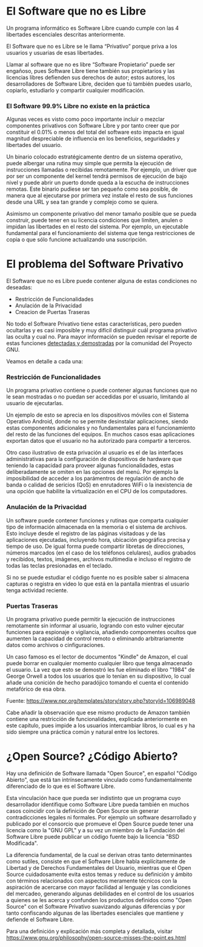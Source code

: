 # El Software que no es Libre

Un programa informático es Software Libre cuando cumple con las 4 libertades escenciales descritas anteriormente.

El Software que no es Libre se le llama “Privativo” porque priva a los usuarios y usuarias de esas libertades.

Llamar al software que no es libre “Software Propietario” puede ser engañoso, pues Software Libre tiene también sus propietarios y las licencias libres defienden sus derechos de autor; estos autores, los desarrolladores de Software Libre, deciden que tú también puedes usarlo, copiarlo, estudiarlo y compartir cualquier modificación.

### El Software 99.9% Libre no existe en la práctica 

Algunas veces es visto como poco importante incluir o mezclar componentes privativos con Software Libre y por tanto creer que por constituir el 0.01% o menos del total del software esto impacta en igual magnitud despreciable de influencia en los beneficios, seguridades y libertades del usuario.

Un binario colocado estratégicamente dentro de un sistema operativo, puede albergar una rutina muy simple que permita la ejecución de instrucciones llamadas o recibidas remotamente. Por ejemplo, un driver que por ser un componente del kernel tendrá permisos de ejecución de bajo nivel y puede abrir un puerto donde queda a la escucha de instrucciones remotas. Este binario pudiese ser tan pequeño como sea posible, de manera que al ejecutarse por primera vez instale el resto de sus funciones desde una URL y sea tan grande y complejo como se quiera.

Asimismo un componente privativo del menor tamaño posible que se pueda construir, puede tener en su licencia condiciones que limiten, anulen o impidan las libertades en el resto del sistema. Por ejemplo, un ejecutable fundamental para el funcionamiento del sistema que tenga restricciones de copia o que sólo funcione actualizando una suscripción.

# El problema del Software Privativo

El Software que no es Libre puede contener alguna de estas condiciones no deseadas:

* Restricción de Funcionalidades
* Anulación de la Privacidad
* Creacion de Puertas Traseras

No todo el Software Privativo tiene estas características, pero pueden ocultarlas y es casi imposible y muy difícil distinguir cuál programa privativo las oculta y cual no. Para mayor información se pueden revisar el reporte de estas funciones [detectadas y demostradas](https///www.gnu.org/malware/) por la comunidad del Proyecto GNU.

Veamos en detalle a cada una:

### Restricción de Funcionalidades

Un programa privativo contiene o puede contener algunas funciones que no le sean mostradas o no puedan ser accedidas por el usuario, limitando al usuario de ejecutarlas.

Un ejemplo de esto se aprecia en los dispositivos móviles con el Sistema Operativo Android, donde no se permite desinstalar aplicaciones, siendo estas componentes adicionales y no fundamentales para el funcionamiento del resto de las funciones del equipos. En muchos casos esas aplicaciones exportan datos que el usuario no ha autorizado para compartir a terceros.

Otro caso ilustrativo de esta privación al usuario es el de las interfaces administrativas para la configuración de dispositivos de hardware que teniendo la capacidad para proveer algunas funcionalidades, estas deliberadamente se omiten en las opciones del menú. Por ejemplo la imposibilidad de acceder a los parámentros de regulación de ancho de banda o calidad de sericios (QoS) en enrutadores WiFi o la inexistencia de una opción que habilite la virtualización en el CPU de los computadores.

### Anulación de la Privacidad

Un software puede contener funciones y rutinas que comparta cualquier tipo de información almacenada en la memoria o el sistema de archivos. Esto incluye desde el registro de las páginas visitadoas y de las aplicaciones ejecutadas, incluyendo hora, ubicación geográfica precisa y tiempo de uso. De igual forma puede compartir libretas de direcciones, números marcados (en el caso de los teléfonos celulares), audios grabados y recibidos, textos, imágenes, archivos multimedia e incluso el registro de todas las teclas presionadas en el teclado.

Si no se puede estudiar el código fuente no es posible saber si almacena capturas o registra en video lo que está en la pantalla mientras el usuario tenga actividad reciente.

### Puertas Traseras

Un programa privativo puede permitir la ejecución de instrucciones remotamente sin informar al usuario, logrando con esto vulner ejecutar funciones para espionaje o vigilancia, añadiendo compomentes ocultos que aumenten la capacidad de control remoto o eliminando arbitrariamente datos como archivos o cinfiguraciones. 

Un caso famoso es el lector de documentos "Kindle" de Amazon, el cual puede borrar en cualquier momento cualquier libro que tenga almacenado el usuario. La vez que esto se demostró les fue eliminado el libro "1984" de George Orwell a todos los usuarios que lo tenían en su dispositivo, lo cual añade una conición de hecho paradójico tomando el cuenta el contenido metafórico de esa obra.

Fuente: https://www.npr.org/templates/story/story.php?storyId=106989048

Cabe añadir la observación que ese mismo producto de Amazon también contiene una restricción de funcionalidades, explicada anteriormente en este capítulo, pues impide a los usuarios intercambiar libros, lo cual es y ha sido siempre una práctica común y natural entre los lectores.


# ¿Open Source? ¿Código Abierto?

Hay una definición de Software llamada "Open Source", en español "Código Abierto", que está tan intrínsecamente vinculado como fundamentalmente diferenciado de lo que es el Software Libre.

Esta vinculación hace que pueda ser indistinto que un programa cuyo desarrollador identifique como Software Libre pueda también en muchos casos coincidir con la definición de Open Source sin generar contradicciones legales ni formales. Por ejemplo un software desarrollado y publicado por el consorcio que promueve el Open Source puede tener una licencia como la "GNU GPL" y a su vez un miembro de la Fundación del Software Libre puede publicar un código fuente bajo la licencia "BSD Modificada".

La diferencia fundamental, de la cual se derivan otras tanto determinantes como sutiles, consiste en que el Software Libre habla explícitamente de Libertad y de Derechos Fundamentales del Usuario, mientras que el Open Source cuidadosamente evita estos temas y reduce su definición y ámbito con términos relacionados con aspectos meramente técnicos con la aspiración de acercarse con mayor facilidad al lenguaje y las condiciones del mercadeo, generando algunas debilidades en el control de los usuarios a quienes se les acerca y confunden los productos definidos como "Open Source" con el Software Privativo suavizando algunas diferencias y por tanto confiscando algunas de las libertades esenciales que mantiene y defiende el Software Libre.

Para una definición y explicación más completa y detallada, visitar https://www.gnu.org/philosophy/open-source-misses-the-point.es.html



